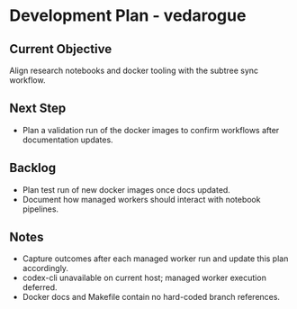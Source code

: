 # Development Plan - vedarogue

## Current Objective
Align research notebooks and docker tooling with the subtree sync workflow.

## Next Step
- Plan a validation run of the docker images to confirm workflows after documentation updates.

## Backlog
- Plan test run of new docker images once docs updated.
- Document how managed workers should interact with notebook pipelines.

## Notes
- Capture outcomes after each managed worker run and update this plan accordingly.
- codex-cli unavailable on current host; managed worker execution deferred.
- Docker docs and Makefile contain no hard-coded branch references.
